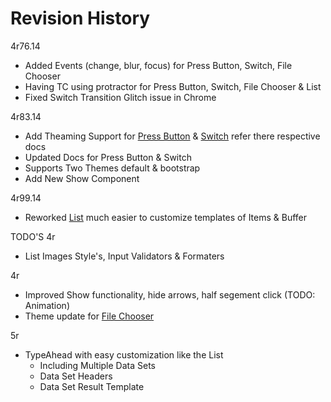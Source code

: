 Revision History
==================
4r76.14
* Added Events (change, blur, focus) for Press Button, Switch, File Chooser
* Having TC using protractor for Press Button, Switch, File Chooser & List
* Fixed Switch Transition Glitch issue in Chrome

4r83.14
* Add Theaming Support for [Press Button](http://gkodes.github.io/ngul/#nuPressButton) & [Switch](http://gkodes.github.io/ngul/#nuSwitch) refer there respective docs
* Updated Docs for Press Button & Switch
* Supports Two Themes default & bootstrap
* Add New Show Component

4r99.14
* Reworked [List](http://gkodes.github.io/ngul/#nuList) much easier to customize templates of Items & Buffer

TODO'S
4r
* List Images Style's, Input Validators & Formaters

4r
* Improved Show functionality, hide arrows, half segement click (TODO: Animation)
* Theme update for [File Chooser](http://gkodes.github.io/ngul/#nuFileChooser)

5r
* TypeAhead with easy customization like the List
    - Including Multiple Data Sets
    - Data Set Headers
    - Data Set Result Template